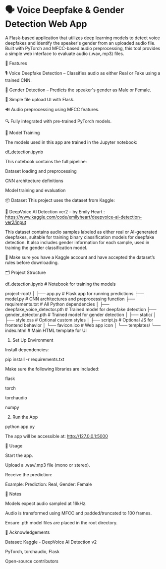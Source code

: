 # 🗣️ Voice Deepfake & Gender Detection Web App
A Flask-based application that utilizes deep learning models to detect voice deepfakes and identify the speaker's gender from an uploaded audio file. Built with PyTorch and MFCC-based audio preprocessing, this tool provides a simple web interface to evaluate audio (.wav,.mp3) files.

🚀 Features

🎙️ Voice Deepfake Detection – Classifies audio as either Real or Fake using a trained CNN.

🚻 Gender Detection – Predicts the speaker's gender as Male or Female.

📂 Simple file upload UI with Flask.

🔊 Audio preprocessing using MFCC features.

🔍 Fully integrated with pre-trained PyTorch models.

🧠 Model Training

The models used in this app are trained in the Jupyter notebook:

df_detection.ipynb

This notebook contains the full pipeline:

Dataset loading and preprocessing

CNN architecture definitions

Model training and evaluation

📦 Dataset
This project uses the dataset from Kaggle:

🔗 DeepVoice AI Detection ver2 – by Emily Heart : https://www.kaggle.com/code/emilyheart/deepvoice-ai-detection-ver2/input

This dataset contains audio samples labeled as either real or AI-generated deepfakes, suitable for training binary classification models for deepfake detection. It also includes gender information for each sample, used in training the gender classification model.

📌 Make sure you have a Kaggle account and have accepted the dataset’s rules before downloading.

🗂 Project Structure

df_detection.ipynb                 # Notebook for training the models

project-root/
│
├── app.py                         # Flask app for running predictions
├── model.py                       # CNN architectures and preprocessing function
├── requirements.txt               # All Python dependencies
│
├── deepfake_voice_detector.pth    # Trained model for deepfake detection
├── gender_detector.pth            # Trained model for gender detection
│
├── static/
│   ├── style.css                  # Optional custom styles
│   ├── script.js                  # Optional JS for frontend behavior
│   └── favicon.ico                # Web app icon
│
└── templates/
    └── index.html                 # Main HTML template for UI

1. Set Up Environment

Install dependencies:

pip install -r requirements.txt

Make sure the following libraries are included:

flask

torch

torchaudio

numpy

2. Run the App

python app.py

The app will be accessible at: http://127.0.0.1:5000

🧪 Usage

Start the app.

Upload a .wav/.mp3 file (mono or stereo).

Receive the prediction:

Example: Prediction: Real, Gender: Female

📝 Notes

Models expect audio sampled at 16kHz.

Audio is transformed using MFCC and padded/truncated to 100 frames.

Ensure .pth model files are placed in the root directory.

🙌 Acknowledgements

Dataset: Kaggle - DeepVoice AI Detection v2

PyTorch, torchaudio, Flask

Open-source contributors
